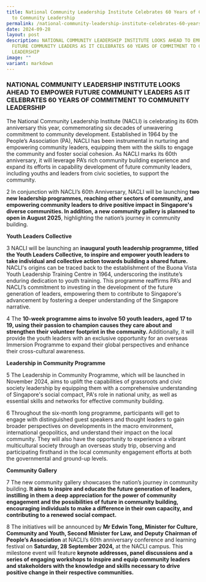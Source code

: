 ```yaml
---
title: National Community Leadership Institute Celebrates 60 Years of Commitment
  to Community Leadership
permalink: /national-community-leadership-institute-celebrates-60-years-of-commitment-to-community-leadership/
date: 2024-09-28
layout: post
description: NATIONAL COMMUNITY LEADERSHIP INSTITUTE LOOKS AHEAD TO EMPOWER
  FUTURE COMMUNITY LEADERS AS IT CELEBRATES 60 YEARS OF COMMITMENT TO COMMUNITY
  LEADERSHIP
image: ""
variant: markdown
---
```

<h3>NATIONAL COMMUNITY LEADERSHIP INSTITUTE LOOKS AHEAD TO EMPOWER FUTURE COMMUNITY LEADERS AS IT CELEBRATES 60 YEARS OF COMMITMENT TO COMMUNITY LEADERSHIP</h3>
<p>The National Community Leadership Institute (NACLI) is celebrating its
60th anniversary this year, commemorating six decades of unwavering commitment
to community development. Established in 1964 by the People’s Association
(PA), NACLI has been instrumental in nurturing and empowering community
leaders, equipping them with the skills to engage the community and foster
social cohesion. As NACLI marks its 60th anniversary, it will leverage
PA’s rich community building experience and expand its efforts in capability
development of future community leaders, including youths and leaders from
civic societies, to support the community.</p>
<p>2 In conjunction with NACLI’s 60th Anniversary, NACLI will be launching <strong>two new leadership programmes, reaching other sectors of community, and empowering community leaders to drive positive impact in Singapore's diverse communities. In addition, a new community gallery is planned to open in August 2025</strong>,
highlighting the nation’s journey in community building.</p>
<p><strong>Youth Leaders Collective</strong>
</p>
<p>3 NACLI will be launching an <strong>inaugural youth leadership programme, titled the Youth Leaders Collective, to inspire and empower youth leaders to take individual and collective action towards building a shared future.</strong> NACLI's
origins can be traced back to the establishment of the Buona Vista Youth
Leadership Training Centre in 1964, underscoring the institute’s enduring
dedication to youth training. This programme reaffirms PA’s and NACLI’s
commitment to investing in the development of the future generation of
leaders, empowering them to contribute to Singapore's advancement by fostering
a deeper understanding of the Singapore narrative.</p>
<p></p>
<p>4 The <strong>10-week programme aims to involve 50 youth leaders, aged 17 to 19, using their passion to champion causes they care about and strengthen their volunteer footprint in the community. </strong>Additionally,
it will provide the youth leaders with an exclusive opportunity for an
overseas Immersion Programme to expand their global perspectives and enhance
their cross-cultural awareness.</p>
<p><strong>Leadership in Community Programme</strong>
</p>
<p>5 The Leadership in Community Programme, which will be launched in November
2024, aims to uplift the capabilities of grassroots and civic society leadership
by equipping them with a comprehensive understanding of Singapore's social
compact, PA's role in national unity, as well as essential skills and networks
for effective community building.</p>
<p>6 Throughout the six-month long programme, participants will get to engage
with distinguished guest speakers and thought leaders to gain broader perspectives
on developments in the macro environment, international geopolitics, and
understand their impact on the local community. They will also have the
opportunity to experience a vibrant multicultural society through an overseas
study trip, observing and participating firsthand in the local community
engagement efforts at both the governmental and ground-up levels.</p>
<p><strong>Community Gallery</strong>
</p>
<p>7 The new community gallery showcases the nation’s journey in community
building.<strong> It aims to inspire and educate the future generation of leaders, instilling in them a deep appreciation for the power of community engagement and the possibilities of future in community building, encouraging individuals to make a difference in their own capacity, and contributing to a renewed social compact.</strong>
</p>
<p>8 The initiatives will be announced by <strong>Mr Edwin Tong, Minister for Culture, Community and Youth, Second Minister for Law, and Deputy Chairman of People’s Association</strong> at
NACLI’s 60th anniversary conference and learning festival on <strong>Saturday, 28 September 2024,</strong> at
the NACLI campus. This milestone event will feature <strong>keynote addresses, panel discussions and a series of engaging workshops to inspire and equip community leaders and stakeholders with the knowledge and skills necessary to drive positive change in their respective communities.</strong>
</p>